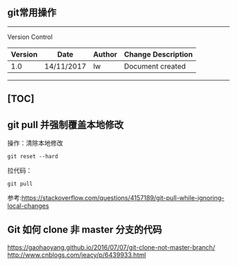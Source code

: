 ## git常用操作
---
Version Control

| Version | Date       | Author      | Change Description |
| ------- | ---------- | ----------- | ------------------ |
| 1.0     | 14/11/2017 | lw | Document created   |

---
[TOC]
---

## git pull 并强制覆盖本地修改
操作：清除本地修改
```
git reset --hard
```
拉代码：
```
git pull
```
参考:https://stackoverflow.com/questions/4157189/git-pull-while-ignoring-local-changes

## Git 如何 clone 非 master 分支的代码
https://gaohaoyang.github.io/2016/07/07/git-clone-not-master-branch/
http://www.cnblogs.com/jeacy/p/6439933.html
